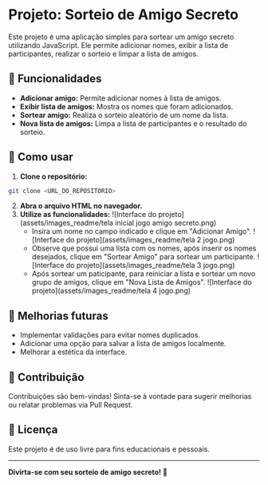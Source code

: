 # Projeto: Sorteio de Amigo Secreto

Este projeto é uma aplicação simples para sortear um amigo secreto utilizando JavaScript. Ele permite adicionar nomes, exibir a lista de participantes, realizar o sorteio e limpar a lista de amigos.

## 🧩 Funcionalidades

- **Adicionar amigo:** Permite adicionar nomes à lista de amigos.
- **Exibir lista de amigos:** Mostra os nomes que foram adicionados.
- **Sortear amigo:** Realiza o sorteio aleatório de um nome da lista.
- **Nova lista de amigos:** Limpa a lista de participantes e o resultado do sorteio.

## 🚀 Como usar

1. **Clone o repositório:**

```bash
git clone <URL_DO_REPOSITORIO>
```

2. **Abra o arquivo HTML no navegador.**
3. **Utilize as funcionalidades:**
   ![Interface do projeto](assets/images_readme/tela inicial jogo amigo secreto.png)
   - Insira um nome no campo indicado e clique em "Adicionar Amigo".
   ![Interface do projeto](assets/images_readme/tela 2 jogo.png)
   - Observe que possui uma lista com os nomes, após inserir os nomes desejados, clique em "Sortear Amigo" para sortear um participante.
   ![Interface do projeto](assets/images_readme/tela 3 jogo.png)
   - Após sortear um paticipante, para reiniciar a lista e sortear um novo grupo de amigos, clique em "Nova Lista de Amigos".
   ![Interface do projeto](assets/images_readme/tela 4 jogo.png)

## 🔧 Melhorias futuras

- Implementar validações para evitar nomes duplicados.
- Adicionar uma opção para salvar a lista de amigos localmente.
- Melhorar a estética da interface.

## 🤝 Contribuição

Contribuições são bem-vindas! Sinta-se à vontade para sugerir melhorias ou relatar problemas via Pull Request.

## 📜 Licença

Este projeto é de uso livre para fins educacionais e pessoais.

---

**Divirta-se com seu sorteio de amigo secreto! 🎉**
